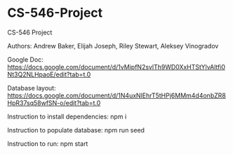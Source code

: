 # CS-546-Project
CS-546 Project

Authors: Andrew Baker, Elijah Joseph, Riley Stewart, Aleksey Vinogradov

Google Doc: https://docs.google.com/document/d/1vMipfN2svlTh9WD0XxHTStYlvAltfi0Nt3Q2NLHpaoE/edit?tab=t.0

Database layout: https://docs.google.com/document/d/1N4uxNlEhrT5tHPj6MMm4d4onbZR8HpR37sq58wfSN-o/edit?tab=t.0

Instruction to install dependencies: npm i

Instruction to populate database: npm run seed

Instruction to run: npm start